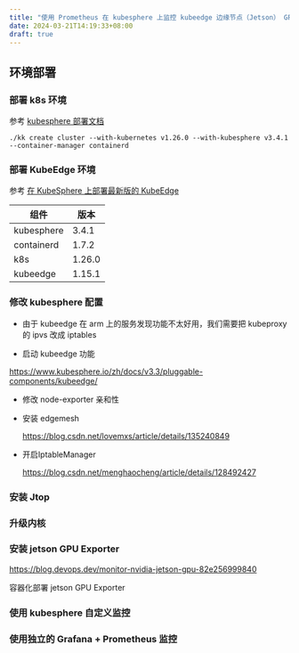 ```yaml
---
title: "使用 Prometheus 在 kubesphere 上监控 kubeedge 边缘节点（Jetson） GPU 状态"
date: 2024-03-21T14:19:33+08:00
draft: true
---
```


## 环境部署

### 部署 k8s 环境

参考  [kubesphere 部署文档](https://kubesphere.io/zh/docs/v3.4/quick-start/all-in-one-on-linux/)

```
./kk create cluster --with-kubernetes v1.26.0 --with-kubesphere v3.4.1 --container-manager containerd
```

### 部署  KubeEdge 环境

参考 [在 KubeSphere 上部署最新版的 KubeEdge](https://zhuyaguang.github.io/kubeedge-install/)

| 组件       | 版本   |
| ---------- | ------ |
| kubesphere | 3.4.1  |
| containerd | 1.7.2  |
| k8s        | 1.26.0 |
| kubeedge   | 1.15.1 |

### 修改 kubesphere 配置

* 由于 kubeedge 在 arm 上的服务发现功能不太好用，我们需要把 kubeproxy 的 ipvs 改成 iptables 

* 启动 kubeedge 功能

https://www.kubesphere.io/zh/docs/v3.3/pluggable-components/kubeedge/

* 修改 node-exporter 亲和性

* 安装 edgemesh

  https://blog.csdn.net/lovemxs/article/details/135240849

* 开启IptableManager

  https://blog.csdn.net/menghaocheng/article/details/128492427

### 安装 Jtop

### 升级内核

###  安装 jetson GPU Exporter

https://blog.devops.dev/monitor-nvidia-jetson-gpu-82e256999840

容器化部署  jetson GPU Exporter 

### 使用 kubesphere  自定义监控

### 使用独立的 Grafana + Prometheus  监控

